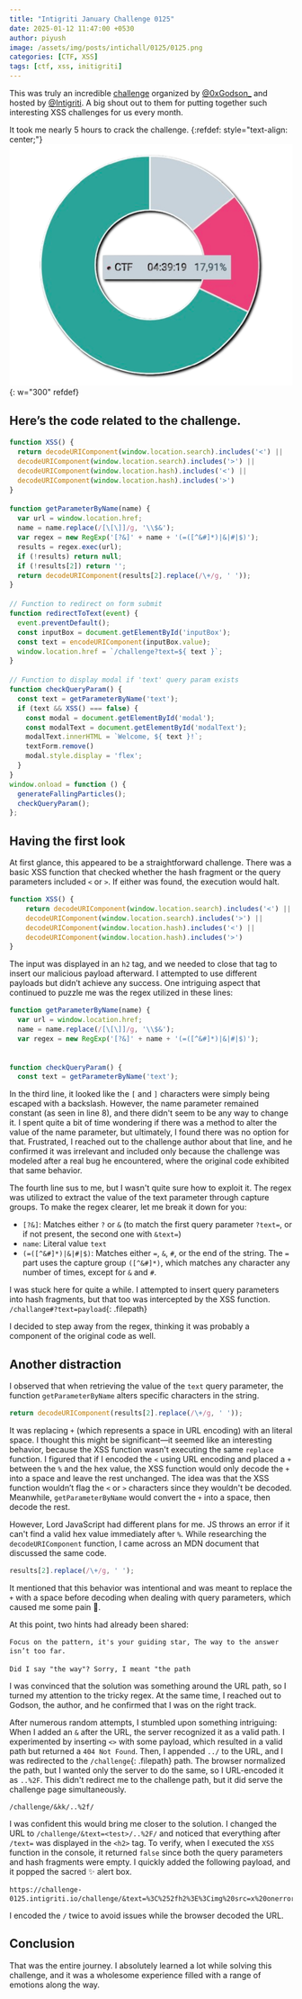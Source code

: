 ```yaml
---
title: "Intigriti January Challenge 0125"
date: 2025-01-12 11:47:00 +0530
author: piyush
image: /assets/img/posts/intichall/0125/0125.png
categories: [CTF, XSS]
tags: [ctf, xss, initigriti]
---
```


This was truly an incredible [challenge](https://challenge-0125.intigriti.io/challenge) organized by [@0xGodson_](https://x.com/0xGodson_) and hosted by [@Intigriti](https://x.com/intigriti). A big shout out to them for putting together such interesting XSS challenges for us every month. 

It took me nearly 5 hours to crack the challenge.
{:refdef: style="text-align: center;"}
![img-description](/assets/img/posts/intichall/0125/report2.png){: w="300" refdef}
## Here’s the code related to the challenge.
```js
function XSS() {
  return decodeURIComponent(window.location.search).includes('<') ||
  decodeURIComponent(window.location.search).includes('>') ||
  decodeURIComponent(window.location.hash).includes('<') ||
  decodeURIComponent(window.location.hash).includes('>')
}

function getParameterByName(name) {
  var url = window.location.href;
  name = name.replace(/[\[\]]/g, '\\$&');
  var regex = new RegExp('[?&]' + name + '(=([^&#]*)|&|#|$)');
  results = regex.exec(url);
  if (!results) return null;
  if (!results[2]) return '';
  return decodeURIComponent(results[2].replace(/\+/g, ' '));
}

// Function to redirect on form submit
function redirectToText(event) {
  event.preventDefault();
  const inputBox = document.getElementById('inputBox');
  const text = encodeURIComponent(inputBox.value);
  window.location.href = `/challenge?text=${ text }`;
}

// Function to display modal if 'text' query param exists
function checkQueryParam() {
  const text = getParameterByName('text');
  if (text && XSS() === false) {
    const modal = document.getElementById('modal');
    const modalText = document.getElementById('modalText');
    modalText.innerHTML = `Welcome, ${ text }!`;
    textForm.remove()
    modal.style.display = 'flex';
  }
}
window.onload = function () {
  generateFallingParticles();
  checkQueryParam();
};
```

## Having the first look
At first glance, this appeared to be a straightforward challenge. There was a basic XSS function that checked whether the hash fragment or the query parameters included `<` or `>`. If either was found, the execution would halt.

```js
function XSS() {
    return decodeURIComponent(window.location.search).includes('<') ||
    decodeURIComponent(window.location.search).includes('>') ||
    decodeURIComponent(window.location.hash).includes('<') ||
    decodeURIComponent(window.location.hash).includes('>')
}
```
The input was displayed in an `h2` tag, and we needed to close that tag to insert our malicious payload afterward. I attempted to use different payloads but didn’t achieve any success. One intriguing aspect that continued to puzzle me was the regex utilized in these lines:

```js
function getParameterByName(name) {
  var url = window.location.href;
  name = name.replace(/[\[\]]/g, '\\$&');
  var regex = new RegExp('[?&]' + name + '(=([^&#]*)|&|#|$)');


function checkQueryParam() {
  const text = getParameterByName('text');
```

In the third line, it looked like the `[` and `]` characters were simply being escaped with a backslash. However, the name parameter remained constant (as seen in line 8), and there didn't seem to be any way to change it. I spent quite a bit of time wondering if there was a method to alter the value of the name parameter, but ultimately, I found there was no option for that. Frustrated, I reached out to the challenge author about that line, and he confirmed it was irrelevant and included only because the challenge was modeled after a real bug he encountered, where the original code exhibited that same behavior.

The fourth line sus to me, but I wasn't quite sure how to exploit it. The regex was utilized to extract the value of the text parameter through capture groups. To make the regex clearer, let me break it down for you:

- `[?&]`: Matches either `?` or `&` (to match the first query parameter `?text=`, or if not present, the second one with `&text=`)
- `name`: Literal value `text`
- `(=([^&#]*)|&|#|$)`: Matches either `=`, `&`, `#`, or the end of the string. The `=` part uses the capture group `([^&#]*)`, which matches any character any number of times, except for `&` and `#`.

I was stuck here for quite a while. I attempted to insert query parameters into hash fragments, but that too was intercepted by the XSS function.
`/challange#?text=payload`{: .filepath} 

I decided to step away from the regex, thinking it was probably a component of the original code as well.

## Another distraction
I observed that when retrieving the value of the `text` query parameter, the function `getParameterByName` alters specific characters in the string.
```js
return decodeURIComponent(results[2].replace(/\+/g, ' '));
```
It was replacing `+` (which represents a space in URL encoding) with an literal space. I thought this might be significant—it seemed like an interesting behavior, because the XSS function wasn't executing the same `replace` function. I figured that if I encoded the `<` using URL encoding and placed a `+` between the `%` and the hex value, the XSS function would only decode the `+` into a space and leave the rest unchanged. The idea was that the XSS function wouldn’t flag the `<` or `>` characters since they wouldn't be decoded. Meanwhile, `getParameterByName` would convert the `+` into a space, then decode the rest.

However, Lord JavaScript had different plans for me. JS throws an error if it can't find a valid hex value immediately after `%`. While researching the `decodeURIComponent` function, I came across an MDN document that discussed the same code.
```js
results[2].replace(/\+/g, ' ');
```
It mentioned that this behavior was intentional and was meant to replace the `+` with a space before decoding when dealing with query parameters, which caused me some pain 🥲.

At this point, two hints had already been shared:
```text
Focus on the pattern, it's your guiding star, The way to the answer isn’t too far.

Did I say "the way"? Sorry, I meant "the path
```

I was convinced that the solution was something around the URL path, so I turned my attention to the tricky regex. At the same time, I reached out to Godson, the author, and he confirmed that I was on the right track.

After numerous random attempts, I stumbled upon something intriguing: When I added an `&` after the URL, the server recognized it as a valid path. I experimented by inserting `<>` with some payload, which resulted in a valid path but returned a `404 Not Found`. Then, I appended `../` to the URL, and I was redirected to the `/challenge`{: .filepath} path. The browser normalized the path, but I wanted only the server to do the same, so I URL-encoded it as `..%2F`. This didn't redirect me to the challenge path, but it did serve the challenge page simultaneously.
```text
/challenge/&kk/..%2f/
```
I was confident this would bring me closer to the solution. I changed the URL to `/challenge/&text=<test>/..%2F/` and noticed that everything after `/text=` was displayed in the `<h2>` tag. To verify, when I executed the `XSS` function in the console, it returned `false` since both the query parameters and hash fragments were empty. I quickly added the following payload, and it popped the sacred ✨ alert box.
```text
https://challenge-0125.intigriti.io/challenge/&text=%3C%252fh2%3E%3Cimg%20src=x%20onerror=alert(document.domain)%20%252f%3E/..%2f/
```

I encoded the `/` twice to avoid issues while the browser decoded the URL.

## Conclusion

That was the entire journey. I absolutely learned a lot while solving this challenge, and it was a wholesome experience filled with a range of emotions along the way.



